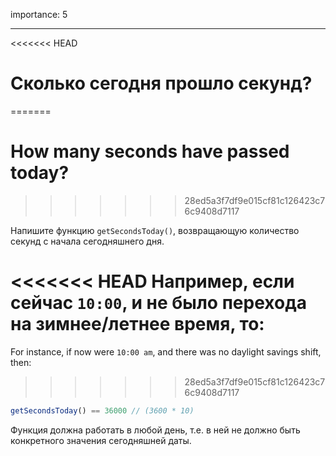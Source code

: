 importance: 5

---

<<<<<<< HEAD
# Сколько сегодня прошло секунд?
=======
# How many seconds have passed today?
>>>>>>> 28ed5a3f7df9e015cf81c126423c76c9408d7117

Напишите функцию `getSecondsToday()`, возвращающую количество секунд с начала сегодняшнего дня.

<<<<<<< HEAD
Например, если сейчас `10:00`, и не было перехода на зимнее/летнее время, то:
=======
For instance, if now were `10:00 am`, and there was no daylight savings shift, then:
>>>>>>> 28ed5a3f7df9e015cf81c126423c76c9408d7117

```js
getSecondsToday() == 36000 // (3600 * 10)
```

Функция должна работать в любой день, т.е. в ней не должно быть конкретного значения сегодняшней даты.
